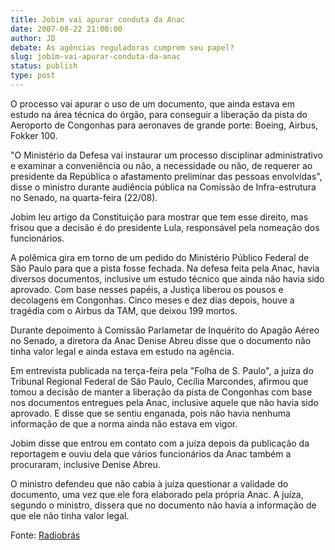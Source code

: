 ```yaml
---
title: Jobim vai apurar conduta da Anac
date: 2007-08-22 21:00:00
author: JD
debate: As agências reguladoras cumprem seu papel?
slug: jobim-vai-apurar-conduta-da-anac
status: publish 
type: post
---
```


  
O processo vai apurar o uso de um documento, que ainda estava em estudo na área técnica do órgão, para conseguir a liberação da pista do Aeroporto de Congonhas para aeronaves de grande porte: Boeing, Airbus, Fokker 100.  
  
"O Ministério da Defesa vai instaurar um processo disciplinar administrativo e examinar a conveniência ou não, a necessidade ou não, de requerer ao presidente da República o afastamento preliminar das pessoas envolvidas", disse o ministro durante audiência pública na Comissão de Infra-estrutura no Senado, na quarta-feira (22/08).  
  
Jobim leu artigo da Constituição para mostrar que tem esse direito, mas frisou que a decisão é do presidente Lula, responsável pela nomeação dos funcionários.  
  
A polêmica gira em torno de um pedido do Ministério Público Federal de São Paulo para que a pista fosse fechada. Na defesa feita pela Anac, havia diversos documentos, inclusive um estudo técnico que ainda não havia sido aprovado. Com base nesses papéis, a Justiça liberou os pousos e decolagens em Congonhas. Cinco meses e dez dias depois, houve a tragédia com o Airbus da TAM, que deixou 199 mortos.  
  
Durante depoimento à Comissão Parlametar de Inquérito do Apagão Aéreo no Senado, a diretora da Anac Denise Abreu disse que o documento não tinha valor legal e ainda estava em estudo na agência.  
  
Em entrevista publicada na terça-feira pela "Folha de S. Paulo", a juíza do Tribunal Regional Federal de São Paulo, Cecília Marcondes, afirmou que tomou a decisão de manter a liberação da pista de Congonhas com base nos documentos entregues pela Anac, inclusive aquele que não havia sido aprovado. E disse que se sentiu enganada, pois não havia nenhuma informação de que a norma ainda não estava em vigor.  
  
Jobim disse que entrou em contato com a juíza depois da publicação da reportagem e ouviu dela que vários funcionários da Anac também a procuraram, inclusive Denise Abreu.  
  
O ministro defendeu que não cabia à juíza questionar a validade do documento, uma vez que ele fora elaborado pela própria Anac. A juíza, segundo o ministro, dissera que no documento não havia a informação de que ele não tinha valor legal.  
  
Fonte: [Radiobrás](http://www.radiobras.gov.br/)

